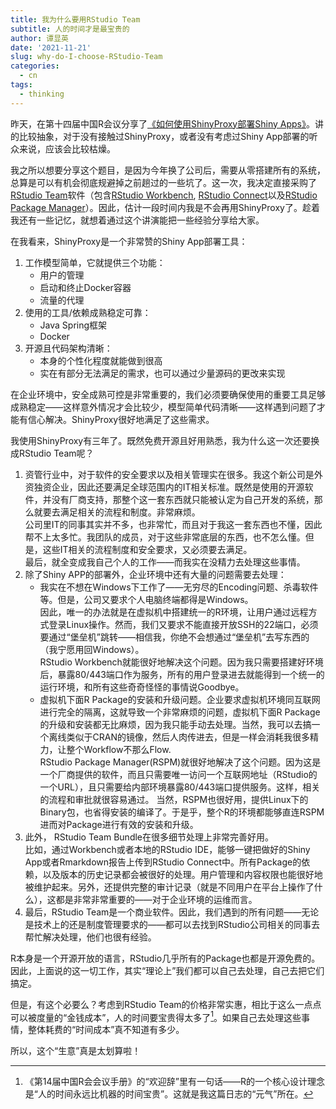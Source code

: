 ```yaml
---
title: 我为什么要用RStudio Team
subtitle: 人的时间才是最宝贵的
author: 谭显英
date: '2021-11-21'
slug: why-do-I-choose-RStudio-Team
categories:
  - cn
tags:
  - thinking
---
```


昨天，在第十四届中国R会议分享了[《如何使用ShinyProxy部署Shiny Apps》](https://github.com/shrektan/Use-ShinyProxy-To-Deploy-ShinyApps)。讲的比较抽象，对于没有接触过ShinyProxy，或者没有考虑过Shiny App部署的听众来说，应该会比较枯燥。

我之所以想要分享这个题目，是因为今年换了公司后，需要从零搭建所有的系统，总算是可以有机会彻底规避掉之前趟过的一些坑了。这一次，我决定直接采购了[RStudio Team](https://posit.co/products/enterprise/team/)软件（包含[RStudio Workbench](https://posit.co/products/enterprise/workbench/), [RStudio Connect](https://posit.co/products/enterprise/connect/)以及[RStudio Package Manager](https://posit.co/products/enterprise/package-manager/)）。因此，估计一段时间内我是不会再用ShinyProxy了。趁着我还有一些记忆，就想着通过这个讲演能把一些经验分享给大家。

在我看来，ShinyProxy是一个非常赞的Shiny App部署工具：

1. 工作模型简单，它就提供三个功能：  
    - 用户的管理
    - 启动和终止Docker容器
    - 流量的代理
1. 使用的工具/依赖成熟稳定可靠：  
    - Java Spring框架
    - Docker
1. 开源且代码架构清晰：  
    - 本身的个性化程度就能做到很高
    - 实在有部分无法满足的需求，也可以通过少量源码的更改来实现
    
在企业环境中，安全成熟可控是非常重要的，我们必须要确保使用的重要工具足够成熟稳定——这样意外情况才会比较少，模型简单代码清晰——这样遇到问题了才能有信心解决。ShinyProxy很好地满足了这些需求。
    
我使用ShinyProxy有三年了。既然免费开源且好用熟悉，我为什么这一次还要换成RStudio Team呢？

1. 资管行业中，对于软件的安全要求以及相关管理实在很多。我这个新公司是外资独资企业，因此还要满足全球范围内的IT相关标准。既然是使用的开源软件，并没有厂商支持，那整个这一套东西就只能被认定为自己开发的系统，那么就要去满足相关的流程和制度。非常麻烦。  
公司里IT的同事其实并不多，也非常忙，而且对于我这一套东西也不懂，因此帮不上太多忙。我团队的成员，对于这些非常底层的东西，也不怎么懂。但是，这些IT相关的流程制度和安全要求，又必须要去满足。  
最后，就全变成我自己个人的工作——而我实在没精力去处理这些事情。
1. 除了Shiny APP的部署外，企业环境中还有大量的问题需要去处理：  
    - 我实在不想在Windows下工作了——无穷尽的Encoding问题、杀毒软件等。但是，公司又要求个人电脑终端都得是Windows。  
    因此，唯一的办法就是在虚拟机中搭建统一的R环境，让用户通过远程方式登录Linux操作。然而，我们又要求不能直接开放SSH的22端口，必须要通过“堡垒机”跳转——相信我，你绝不会想通过“堡垒机”去写东西的（我宁愿用回Windows）。  
    RStudio Workbench就能很好地解决这个问题。因为我只需要搭建好环境后，暴露80/443端口作为服务，所有的用户登录进去就能得到一个统一的运行环境，和所有这些奇奇怪怪的事情说Goodbye。  
    - 虚拟机下面R Package的安装和升级问题。企业要求虚拟机环境同互联网进行完全的隔离，这就导致一个非常麻烦的问题，虚拟机下面R Package的升级和安装都无比麻烦，因为我只能手动去处理。当然，我可以去搞一个离线类似于CRAN的镜像，然后人肉传进去，但是一样会消耗我很多精力，让整个Workflow不那么Flow.  
    RStudio Package Manager(RSPM)就很好地解决了这个问题。因为这是一个厂商提供的软件，而且只需要唯一访问一个互联网地址（RStudio的一个URL），且只需要给内部环境暴露80/443端口提供服务。这样，相关的流程和审批就很容易通过。
    当然，RSPM也很好用，提供Linux下的Binary包，也省得安装的编译了。于是乎，整个R的环境都能够直连RSPM进而对Package进行有效的安装和升级。  
1. 此外， RStudio Team Bundle在很多细节处理上非常完善好用。  
比如，通过Workbench或者本地的RStudio IDE，能够一键把做好的Shiny App或者Rmarkdown报告上传到RStudio Connect中。所有Package的依赖，以及版本的历史记录都会被很好的处理。用户管理和内容权限也能很好地被维护起来。另外，还提供完整的审计记录（就是不同用户在平台上操作了什么），这都是非常非常重要的——对于企业环境的运维而言。
1. 最后，RStudio Team是一个商业软件。因此，我们遇到的所有问题——无论是技术上的还是制度管理要求的——都可以去找到RStudio公司相关的同事去帮忙解决处理，他们也很有经验。

R本身是一个开源开放的语言，RStudio几乎所有的Package也都是开源免费的。因此，上面说的这一切工作，其实“理论上”我们都可以自己去处理，自己去把它们搞定。

但是，有这个必要么？考虑到RStudio Team的价格非常实惠，相比于这么一点点可以被度量的“金钱成本”，人的时间要宝贵得太多了[^1]。如果自己去处理这些事情，整体耗费的“时间成本”真不知道有多少。

所以，这个“生意”真是太划算啦！

[^1]: 《第14届中国R会会议手册》的“欢迎辞”里有一句话——R的一个核心设计理念是“人的时间永远比机器的时间宝贵”。这就是我这篇日志的“元气”所在。
